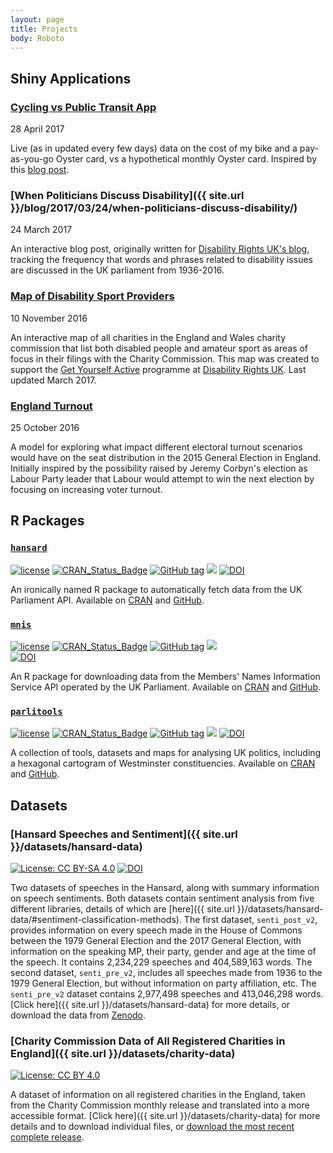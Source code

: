 ```yaml
---
layout: page
title: Projects
body: Roboto
---
```


## Shiny Applications

### [Cycling vs Public Transit App](/projects/cycling-vs-oyster/)
<div class="post-heading">
<div class="post-meta">28 April 2017</div>
</div>

Live (as in updated every few days) data on the cost of my bike and a pay-as-you-go Oyster card, vs a hypothetical monthly Oyster card. Inspired by this [blog post](/blog/2017/02/06/cycling-vs-oyster/).

### [When Politicians Discuss Disability]({{ site.url }}/blog/2017/03/24/when-politicians-discuss-disability/)
<div class="post-heading">
<div class="post-meta">24 March 2017</div>
</div>

An interactive blog post, originally written for [Disability Rights UK's blog](https://disabilityrightsuk.blogspot.co.uk/2017/03/how-do-politicians-discuss-disability.html), tracking the frequency that words and phrases related to disability issues are discussed in the UK parliament from 1936-2016.

### [Map of Disability Sport Providers](https://evanodell.shinyapps.io/dis-sport/)

<div class="post-heading">
<div class="post-meta">10 November 2016</div>
</div>

An interactive map of all charities in the England and Wales charity commission that list both disabled people and amateur sport as areas of focus in their filings with the Charity Commission. This map was created to support the [Get Yourself Active](http://www.getyourselfactive.org/) programme at [Disability Rights UK](https://www.disabilityrightsuk.org/). Last updated March 2017.

### [England Turnout](https://shiny.evanodell.com/england-turnout/)

<div class="post-heading">
<div class="post-meta">25 October 2016</div>
</div>

A model for exploring what impact different electoral turnout scenarios would have on the seat distribution in the 2015 General Election in England. Initially inspired by the possibility raised by Jeremy Corbyn's election as Labour Party leader that Labour would attempt to win the next election by focusing on increasing voter turnout.

## R Packages

### [`hansard`](http://docs.evanodell.com/hansard)

[![license](https://img.shields.io/github/license/mashape/apistatus.svg)](https://github.com/EvanOdell/hansard/blob/master/LICENSE)
[![CRAN\_Status\_Badge](https://www.r-pkg.org/badges/version/hansard)](https://cran.r-project.org/package=hansard)
[![GitHub tag](https://img.shields.io/github/tag/evanodell/hansard.svg)](https://github.com/evanodell/hansard)
[![](http://cranlogs.r-pkg.org/badges/grand-total/hansard)](https://dgrtwo.shinyapps.io/cranview/)
[![DOI](https://zenodo.org/badge/72111315.svg)](https://zenodo.org/badge/latestdoi/72111315)

An ironically named R package to automatically fetch data from the UK Parliament API. Available on [CRAN](https://cran.r-project.org/package=hansard) and [GitHub](https://github.com/EvanOdell/hansard).

### [`mnis`](http://docs.evanodell.com/mnis)

[![license](https://img.shields.io/github/license/mashape/apistatus.svg)](https://github.com/EvanOdell/mnis/blob/master/LICENSE)
[![CRAN\_Status\_Badge](https://www.r-pkg.org/badges/version/mnis)](https://cran.r-project.org/package=mnis)
[![GitHub tag](https://img.shields.io/github/tag/evanodell/mnis.svg)](https://github.com/evanodell/mnis)
[![](http://cranlogs.r-pkg.org/badges/grand-total/mnis)](https://dgrtwo.shinyapps.io/cranview/)  
[![DOI](https://zenodo.org/badge/76553907.svg)](https://zenodo.org/badge/latestdoi/76553907)

An R package for downloading data from the Members' Names Information Service API operated by the UK Parliament. Available on [CRAN](https://cran.r-project.org/package=mnis) and [GitHub](https://github.com/EvanOdell/mnis).

### [`parlitools`](http://docs.evanodell.com/parlitools)

[![license](https://img.shields.io/github/license/mashape/apistatus.svg)](https://github.com/EvanOdell/parlitools/blob/master/LICENSE)
[![CRAN_Status_Badge](http://www.r-pkg.org/badges/version/parlitools)](https://cran.r-project.org/package=parlitools)
[![GitHub tag](https://img.shields.io/github/tag/evanodell/parlitools.svg)](https://github.com/evanodell/parlitools)
[![](http://cranlogs.r-pkg.org/badges/grand-total/parlitools)](https://dgrtwo.shinyapps.io/cranview/)
[![DOI](https://zenodo.org/badge/DOI/10.5281/zenodo.802938.svg)](https://doi.org/10.5281/zenodo.802938)

A collection of tools, datasets and maps for analysing UK politics, including a hexagonal cartogram of Westminster constituencies. Available on [CRAN](https://cran.r-project.org/package=parlitools) and [GitHub](https://github.com/EvanOdell/parlitools).




## Datasets

### [Hansard Speeches and Sentiment]({{ site.url }}/datasets/hansard-data)

<span class="fa-stack fa"> <i class="ai ai-open-access ai-2x"></i></span> [![License: CC BY-SA 4.0](https://img.shields.io/badge/License-CC%20BY--SA%204.0-blue.svg)](http://creativecommons.org/licenses/by-sa/4.0/) [![DOI](https://zenodo.org/badge/DOI/10.5281/zenodo.579712.svg)](https://doi.org/10.5281/zenodo.579712)

Two datasets of speeches in the Hansard, along with summary information on speech sentiments. Both datasets contain sentiment analysis from five different libraries, details of which are [here]({{ site.url }}/datasets/hansard-data/#sentiment-classification-methods). The first dataset, `senti_post_v2`, provides information on every speech made in the House of Commons between the 1979 General Election and the 2017 General Election, with information on the speaking MP, their party, gender and age at the time of the speech. It contains 2,234,229 speeches and 404,589,163 words. The second dataset, `senti_pre_v2`, includes all speeches made from 1936 to the 1979 General Election, but without information on party affiliation, etc. The `senti_pre_v2` dataset contains 2,977,498 speeches and 413,046,298 words. [Click here]({{ site.url }}/datasets/hansard-data) for more details, or download the data from [Zenodo](https://zenodo.org/record/579712).

### [Charity Commission Data of All Registered Charities in England]({{ site.url }}/datasets/charity-data)

<span class="fa-stack fa"> <i class="ai ai-open-access ai-2x"></i></span> [![License: CC BY 4.0](https://img.shields.io/badge/License-CC%20BY%204.0-blue.svg)](http://creativecommons.org/licenses/by/4.0/)

A dataset of information on all registered charities in the England, taken from the Charity Commission monthly release and translated into a more accessible format. [Click here]({{ site.url }}/datasets/charity-data) for more details and to download individual files, or [download the most recent complete release](https://shiny.evanodell.com/charity-data/charity_register-2017-05.zip).
